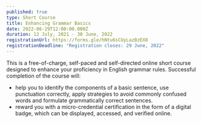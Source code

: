 ```yaml
---
published: true
type: Short Course
title: Enhancing Grammar Basics
date: 2022-06-29T12:00:00.000Z
duration: 12 July, 2021 - 30 June, 2022
registrationUrl: https://forms.gle/hNtu6sCUyLazBzEX8
registrationDeadline: "Registration closes: 29 June, 2022"
---
```


This is a free-of-charge, self-paced and self-directed online short
course designed to enhance your proficiency in English grammar
rules. Successful completion of the course will:

- help you to identify the components of a basic sentence, use punctuation correctly, apply strategies to avoid commonly confused words and formulate grammatically correct sentences.
- reward you with a micro-credential certification in the form of a digital badge, which can be displayed, accessed, and verified online.
